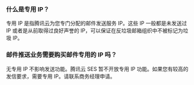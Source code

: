 ### 什么是专用 IP？
专用 IP 是指腾讯云为您专门分配的邮件发送服务 IP。这些 IP 一般都是未发送过 IP 或者是从前取得过良好声誉的 IP，可以保证在反垃圾邮箱组织中不被标记为垃圾 IP。

### 邮件推送业务需要购买邮件专用的 IP 吗？
无专用 IP 不影响发送功能。腾讯云 SES 暂不开放专用 IP 功能。如果您有较高的发信要求，需要专用 IP。请联系商务经理申请。
